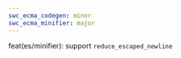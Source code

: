 ```yaml
---
swc_ecma_codegen: minor
swc_ecma_minifier: major
---
```


feat(es/minifier): support `reduce_escaped_newline`
